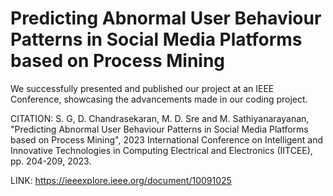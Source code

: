 # Predicting Abnormal User Behaviour Patterns in Social Media Platforms based on Process Mining

We successfully presented and published our project at an IEEE Conference, showcasing the advancements made in our coding project.

CITATION: S. G, D. Chandrasekaran, M. D. Sre and M. Sathiyanarayanan, "Predicting Abnormal User Behaviour Patterns in Social Media Platforms based on Process Mining", 2023 International Conference on Intelligent and Innovative Technologies in Computing Electrical and Electronics (IITCEE), pp. 204-209, 2023.

LINK: https://ieeexplore.ieee.org/document/10091025
